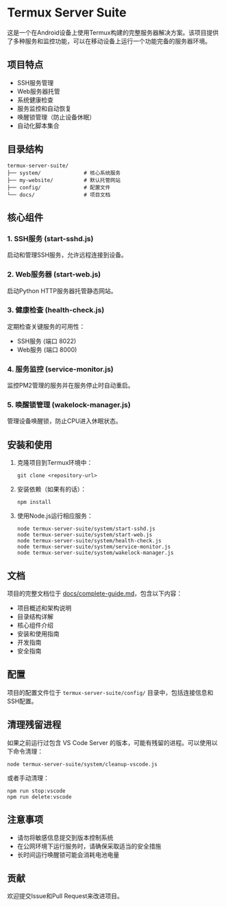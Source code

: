# Termux Server Suite

这是一个在Android设备上使用Termux构建的完整服务器解决方案。该项目提供了多种服务和监控功能，可以在移动设备上运行一个功能完备的服务器环境。

## 项目特点

- SSH服务管理
- Web服务器托管
- 系统健康检查
- 服务监控和自动恢复
- 唤醒锁管理（防止设备休眠）
- 自动化脚本集合

## 目录结构

```
termux-server-suite/
├── system/              # 核心系统服务
├── my-website/          # 默认托管网站
├── config/              # 配置文件
└── docs/                # 项目文档
```

## 核心组件

### 1. SSH服务 (start-sshd.js)
启动和管理SSH服务，允许远程连接到设备。

### 2. Web服务器 (start-web.js)
启动Python HTTP服务器托管静态网站。

### 3. 健康检查 (health-check.js)
定期检查关键服务的可用性：
- SSH服务 (端口 8022)
- Web服务 (端口 8000)

### 4. 服务监控 (service-monitor.js)
监控PM2管理的服务并在服务停止时自动重启。

### 5. 唤醒锁管理 (wakelock-manager.js)
管理设备唤醒锁，防止CPU进入休眠状态。

## 安装和使用

1. 克隆项目到Termux环境中：
   ```
   git clone <repository-url>
   ```

2. 安装依赖（如果有的话）：
   ```
   npm install
   ```

3. 使用Node.js运行相应服务：
   ```
   node termux-server-suite/system/start-sshd.js
   node termux-server-suite/system/start-web.js
   node termux-server-suite/system/health-check.js
   node termux-server-suite/system/service-monitor.js
   node termux-server-suite/system/wakelock-manager.js
   ```

## 文档

项目的完整文档位于 [docs/complete-guide.md](./termux-server-suite/docs/complete-guide.md)，包含以下内容：

- 项目概述和架构说明
- 目录结构详解
- 核心组件介绍
- 安装和使用指南
- 开发指南
- 安全指南

## 配置

项目的配置文件位于 `termux-server-suite/config/` 目录中，包括连接信息和SSH配置。

## 清理残留进程

如果之前运行过包含 VS Code Server 的版本，可能有残留的进程。可以使用以下命令清理：

```
node termux-server-suite/system/cleanup-vscode.js
```

或者手动清理：
```
npm run stop:vscode
npm run delete:vscode
```

## 注意事项

- 请勿将敏感信息提交到版本控制系统
- 在公网环境下运行服务时，请确保采取适当的安全措施
- 长时间运行唤醒锁可能会消耗电池电量

## 贡献

欢迎提交Issue和Pull Request来改进项目。